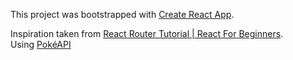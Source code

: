 This project was bootstrapped with [Create React App](https://github.com/facebook/create-react-app).

Inspiration taken from [React Router Tutorial | React For Beginners](https://www.youtube.com/watch?v=Law7wfdg_ls).  
Using [PokéAPI](https://pokeapi.co/)
